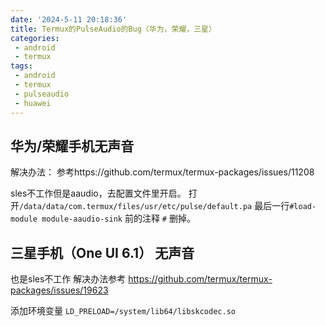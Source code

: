 ```yaml
---
date: '2024-5-11 20:18:36'
title: Termux的PulseAudio的Bug（华为，荣耀，三星）
categories: 
 - android
 - termux
tags:
 - android
 - termux
 - pulseaudio
 - huawei
---
```


## 华为/荣耀手机无声音
解决办法：
参考https://github.com/termux/termux-packages/issues/11208

sles不工作但是aaudio，去配置文件里开启。
打开`/data/data/com.termux/files/usr/etc/pulse/default.pa`
最后一行`#load-module module-aaudio-sink` 前的注释 `#` 删掉。

## 三星手机（One UI 6.1） 无声音
也是sles不工作
解决办法参考
https://github.com/termux/termux-packages/issues/19623

添加环境变量
`LD_PRELOAD=/system/lib64/libskcodec.so`